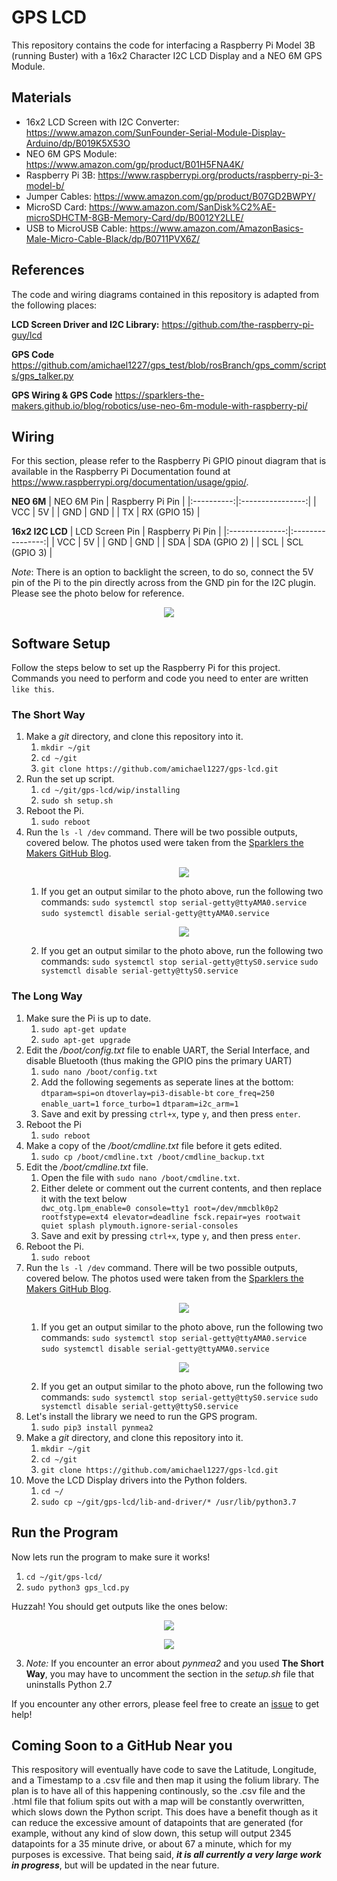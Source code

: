 # GPS LCD
This repository contains the code for interfacing a Raspberry Pi Model 3B (running Buster) with a 16x2 Character I2C LCD Display and a NEO 6M GPS Module.

## Materials
- 16x2 LCD Screen with I2C Converter: https://www.amazon.com/SunFounder-Serial-Module-Display-Arduino/dp/B019K5X53O
- NEO 6M GPS Module: https://www.amazon.com/gp/product/B01H5FNA4K/
- Raspberry Pi 3B: https://www.raspberrypi.org/products/raspberry-pi-3-model-b/
- Jumper Cables: https://www.amazon.com/gp/product/B07GD2BWPY/
- MicroSD Card: https://www.amazon.com/SanDisk%C2%AE-microSDHCTM-8GB-Memory-Card/dp/B0012Y2LLE/
- USB to MicroUSB Cable: https://www.amazon.com/AmazonBasics-Male-Micro-Cable-Black/dp/B0711PVX6Z/

## References
The code and wiring diagrams contained in this repository is adapted from the following places:

**LCD Screen Driver and I2C Library:**
https://github.com/the-raspberry-pi-guy/lcd

**GPS Code**
https://github.com/amichael1227/gps_test/blob/rosBranch/gps_comm/scripts/gps_talker.py

**GPS Wiring & GPS Code**
https://sparklers-the-makers.github.io/blog/robotics/use-neo-6m-module-with-raspberry-pi/

## Wiring
For this section, please refer to the Raspberry Pi GPIO pinout diagram that is available in the Raspberry Pi Documentation found at https://www.raspberrypi.org/documentation/usage/gpio/.

**NEO 6M**
| NEO 6M Pin | Raspberry Pi Pin |
|:----------:|:----------------:|
|     VCC    |        5V        |
|     GND    |        GND       |
|     TX     |   RX (GPIO 15)   |

**16x2 I2C LCD**
| LCD Screen Pin | Raspberry Pi Pin |
|:--------------:|:----------------:|
|       VCC      |        5V        |
|       GND      |        GND       |
|       SDA      |   SDA (GPIO 2)   |
|       SCL      |   SCL (GPIO 3)   |

*Note*: There is an option to backlight the screen, to do so, connect the 5V pin of the Pi to the pin directly across from the GND pin for the I2C plugin. Please see the photo below for reference.

<p align="center">
  <img src="https://github.com/amichael1227/gps-lcd/blob/master/documentation-photos/I2C-LCD-Backlight-Wiring.gif">
</p>

## Software Setup
Follow the steps below to set up the Raspberry Pi for this project. Commands you need to perform and code you need to enter are written `like this`.

### The Short Way
<ol>
	<li>Make a <em>git</em> directory, and clone this repository into it.
	<ol>
		<li><code>mkdir ~/git</code></li>
		<li><code>cd ~/git</code></li>
		<li><code>git clone https://github.com/amichael1227/gps-lcd.git</code></li>
	</ol>
	</li>
	<li>Run the set up script.
	<ol>
		<li><code>cd ~/git/gps-lcd/wip/installing</code></li>
		<li><code>sudo sh setup.sh</code></li>
	</ol>
	</li>
	<li>Reboot the Pi.
	<ol>
		<li><code>sudo reboot</code></li>
	</ol>
	</li>
	<li>Run the <code>ls -l /dev</code> command. There will be two possible outputs, covered below. The photos used were taken from the <a href="https://sparklers-the-makers.github.io/blog/robotics/use-neo-6m-module-with-raspberry-pi/">Sparklers the Makers GitHub Blog</a>.
		<ol>
			<p align="center">
  			<img src="https://github.com/amichael1227/gps-lcd/blob/master/documentation-photos/I2C-Possible-Output-1.gif">
			</p>
			<li>If you get an output similar to the photo above, run the following two commands: <code>sudo systemctl stop serial-getty@ttyAMA0.service</code> 				<code>sudo systemctl disable serial-getty@ttyAMA0.service</code></li>
			<p align="center">
 			 <img src="https://github.com/amichael1227/gps-lcd/blob/master/documentation-photos/I2C-Possible-Output-2.gif">
			</p>
			<li>If you get an output similar to the photo above, run the following two commands: <code>sudo systemctl stop serial-getty@ttyS0.service</code> <code>sudo systemctl disable serial-getty@ttyS0.service</code> </li>
		</ol>	
		</li>
</ol>


### The Long Way
<ol>
	<li>Make sure the Pi is up to date.
	<ol>
		<li><code>sudo apt-get update</code></li>
		<li><code>sudo apt-get upgrade</code></li>
	</ol>
	</li>
	<li>Edit the <em>/boot/config.txt</em> file to enable UART, the Serial Interface, and disable Bluetooth (thus making the GPIO pins the primary UART)
	<ol>
		<li><code>sudo nano /boot/config.txt</code></li>
		<li>Add the following segements as seperate lines at the bottom:</li>
			<code>dtparam=spi=on</code>
			<code>dtoverlay=pi3-disable-bt</code>
			<code>core_freq=250</code>
			<code>enable_uart=1</code>
			<code>force_turbo=1</code>
			<code>dtparam=i2c_arm=1</code>
		<li>Save and exit by pressing <code>ctrl+x</code>, type <code>y</code>, and then press <code>enter</code>.</li>
		</ol>
		</li>
	<li>Reboot the Pi
	<ol>
		<li><code>sudo reboot</code></li>
	</ol>
	</li>
	<li>Make a copy of the <em>/boot/cmdline.txt</em> file before it gets edited.
	<ol>
		<li><code>sudo cp /boot/cmdline.txt /boot/cmdline_backup.txt</code></li>
	</ol>
	</li>
	<li>Edit the <em>/boot/cmdline.txt</em> file.
	<ol>
		<li>Open the file with <code>sudo nano /boot/cmdline.txt</code>.</li>
		<li>Either delete or comment out the current contents, and then replace it with the text below</li>
		<code>dwc_otg.lpm_enable=0 console=tty1 root=/dev/mmcblk0p2 rootfstype=ext4 elevator=deadline fsck.repair=yes rootwait quiet splash plymouth.ignore-serial-consoles</code>
		<li>Save and exit by pressing <code>ctrl+x</code>, type <code>y</code>, and then press <code>enter</code>.</li>
	</ol>
	</li>
	<li>Reboot the Pi.
	<ol>
		<li><code>sudo reboot</code></li>
	</ol>
	</li>
	<li>Run the <code>ls -l /dev</code> command. There will be two possible outputs, covered below. The photos used were taken from the <a href="https://sparklers-the-makers.github.io/blog/robotics/use-neo-6m-module-with-raspberry-pi/">Sparklers the Makers GitHub Blog</a>.
	<ol>
		<p align="center">
 		<img src="https://github.com/amichael1227/gps-lcd/blob/master/documentation-photos/I2C-Possible-Output-1.gif">
		</p>
		<li>If you get an output similar to the photo above, run the following two commands: <code>sudo systemctl stop serial-getty@ttyAMA0.service</code> <code>sudo systemctl disable serial-getty@ttyAMA0.service</code></li>
		<p align="center">
 		<img src="https://github.com/amichael1227/gps-lcd/blob/master/documentation-photos/I2C-Possible-Output-2.gif">
		</p>
		<li>If you get an output similar to the photo above, run the following two commands: <code>sudo systemctl stop serial-getty@ttyS0.service</code> <code>sudo systemctl disable serial-getty@ttyS0.service</code> </li>
	</ol>
	</li>
	<li>Let's install the library we need to run the GPS program.
		<ol>
		<li><code>sudo pip3 install pynmea2</code></li>
		</ol>
		</li>
	<li>Make a <em>git</em> directory, and clone this repository into it.
	<ol>
		<li><code>mkdir ~/git</code></li>
		<li><code>cd ~/git</code>
		<li><code>git clone https://github.com/amichael1227/gps-lcd.git</code></li> 
	</ol>
	</li>
	<li>Move the LCD Display drivers into the Python folders.
	<ol>
		<li><code>cd ~/</code></li>
		<li><code>sudo cp ~/git/gps-lcd/lib-and-driver/* /usr/lib/python3.7</code></li>
	</ol>
	</li>
</ol>

## Run the Program
Now lets run the program to make sure it works!
1. `cd ~/git/gps-lcd/`
2. `sudo python3 gps_lcd.py`

Huzzah! You should get outputs like the ones below:

<p align="center">
  <img src="https://github.com/amichael1227/gps-lcd/blob/master/documentation-photos/Code-Output.gif">
</p>

<p align="center">
  <img src="https://github.com/amichael1227/gps-lcd/blob/master/documentation-photos/LCD-Output.gif">
</p>

3. *Note:* If you encounter an error about *pynmea2* and you used **The Short Way**, you may have to uncomment the section in the *setup.sh* file that uninstalls Python 2.7

If you encounter any other errors, please feel free to create an [issue](https://github.com/amichael1227/gps-lcd/issues/new) to get help!

## Coming Soon to a GitHub Near you
This respository will eventually have code to save the Latitude, Longitude, and a Timestamp to a .csv file and then map it using the folium library. The plan is to have all of this happening continously, so the .csv file and the .html file that folium spits out with a map will be constantly overwritten, which slows down the Python script. This does have a benefit though as it can reduce the excessive amount of datapoints that are generated (for example, without any kind of slow down, this setup will output 2345 datapoints for a 35 minute drive, or about 67 a minute, which for my purposes is excessive. That being said, ***it is all currently a very large work in progress***, but will be updated in the near future.

